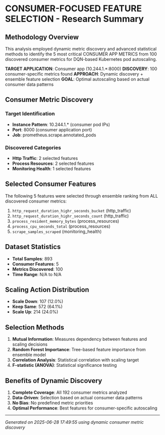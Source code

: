 # CONSUMER-FOCUSED FEATURE SELECTION - Research Summary

## Methodology Overview
This analysis employed dynamic metric discovery and advanced statistical methods to identify the 5 most critical CONSUMER APP METRICS from 100 discovered consumer metrics for DQN-based Kubernetes pod autoscaling.

**TARGET APPLICATION**: Consumer app (10.244.1.*:8000)
**DISCOVERY**: 100 consumer-specific metrics found
**APPROACH**: Dynamic discovery + ensemble feature selection
**GOAL**: Optimal autoscaling based on actual consumer data patterns

## Consumer Metric Discovery

### Target Identification
- **Instance Pattern**: 10.244.1.* (consumer pod IPs)
- **Port**: 8000 (consumer application port)
- **Job**: prometheus.scrape.annotated_pods

### Discovered Categories
- **Http Traffic**: 2 selected features
- **Process Resources**: 2 selected features
- **Monitoring Health**: 1 selected features


## Selected Consumer Features

The following 5 features were selected through ensemble ranking from ALL discovered consumer metrics:

 1. `http_request_duration_highr_seconds_bucket` (http_traffic)
 2. `http_request_duration_highr_seconds_count` (http_traffic)
 3. `process_resident_memory_bytes` (process_resources)
 4. `process_cpu_seconds_total` (process_resources)
 5. `scrape_samples_scraped` (monitoring_health)


## Dataset Statistics
- **Total Samples**: 893
- **Consumer Features**: 5
- **Metrics Discovered**: 100
- **Time Range**: N/A to N/A

## Scaling Action Distribution
- **Scale Down**: 107 (12.0%)
- **Keep Same**: 572 (64.1%)
- **Scale Up**: 214 (24.0%)

## Selection Methods
1. **Mutual Information**: Measures dependency between features and scaling decisions
2. **Random Forest Importance**: Tree-based feature importance from ensemble model
3. **Correlation Analysis**: Statistical correlation with scaling target
4. **F-statistic (ANOVA)**: Statistical significance testing

## Benefits of Dynamic Discovery
1. **Complete Coverage**: All 192 consumer metrics analyzed
2. **Data-Driven**: Selection based on actual consumer data patterns
3. **No Bias**: No predefined metric priorities
4. **Optimal Performance**: Best features for consumer-specific autoscaling

---
*Generated on 2025-06-28 17:49:55 using dynamic consumer metric discovery*
